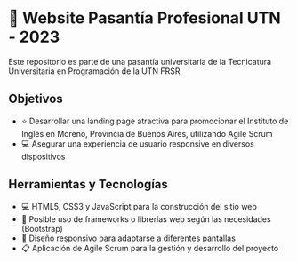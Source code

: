 # :rocket: Website Pasantía Profesional UTN - 2023

Este repositorio es parte de una pasantía universitaria de la Tecnicatura Universitaria en Programación de la UTN FRSR

## Objetivos

- :star: Desarrollar una landing page atractiva para promocionar el Instituto de Inglés en Moreno, Provincia de Buenos Aires, utilizando Agile Scrum
- :computer: Asegurar una experiencia de usuario responsive en diversos dispositivos

## Herramientas y Tecnologías

- :computer: HTML5, CSS3 y JavaScript para la construcción del sitio web
- :wrench: Posible uso de frameworks o librerías web según las necesidades (Bootstrap)
- :iphone: Diseño responsivo para adaptarse a diferentes pantallas
- :clipboard: Aplicación de Agile Scrum para la gestión y desarrollo del proyecto
